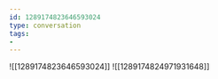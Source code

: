 ```yaml
---
id: 1289174823646593024
type: conversation
tags:
- 
---
```

![[1289174823646593024]]
![[1289174824971931648]]

